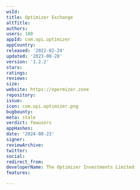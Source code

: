 ```yaml
---
wsId: 
title: Optimizer Exchange
altTitle: 
authors: 
users: 100
appId: com.opi.optimizer
appCountry: 
released: '2022-02-24'
updated: '2023-08-28'
version: '1.2.2'
stars: 
ratings: 
reviews: 
size: 
website: https://opermizer.zone
repository: 
issue: 
icon: com.opi.optimizer.png
bugbounty: 
meta: stale
verdict: fewusers
appHashes: 
date: '2024-08-23'
signer: 
reviewArchive: 
twitter: 
social: 
redirect_from: 
developerName: The Optimizer Investments Limited
features: 

---
```


